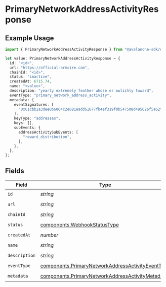 # PrimaryNetworkAddressActivityResponse

## Example Usage

```typescript
import { PrimaryNetworkAddressActivityResponse } from "@avalanche-sdk/devtools/models/components";

let value: PrimaryNetworkAddressActivityResponse = {
  id: "<id>",
  url: "https://official-armoire.com",
  chainId: "<id>",
  status: "inactive",
  createdAt: 6715.74,
  name: "<value>",
  description: "yearly extremely feather whose er owlishly toward",
  eventType: "primary_network_address_activity",
  metadata: {
    eventSignatures: [
      "0x61cbb2a3dee0b6064c2e681aadd61677fb4ef319f0b547508d495626f5a62f64",
    ],
    keyType: "addresses",
    keys: [],
    subEvents: {
      addressActivitySubEvents: [
        "reward_distribution",
      ],
    },
  },
};
```

## Fields

| Field                                                                                                                  | Type                                                                                                                   | Required                                                                                                               | Description                                                                                                            |
| ---------------------------------------------------------------------------------------------------------------------- | ---------------------------------------------------------------------------------------------------------------------- | ---------------------------------------------------------------------------------------------------------------------- | ---------------------------------------------------------------------------------------------------------------------- |
| `id`                                                                                                                   | *string*                                                                                                               | :heavy_check_mark:                                                                                                     | N/A                                                                                                                    |
| `url`                                                                                                                  | *string*                                                                                                               | :heavy_check_mark:                                                                                                     | N/A                                                                                                                    |
| `chainId`                                                                                                              | *string*                                                                                                               | :heavy_check_mark:                                                                                                     | N/A                                                                                                                    |
| `status`                                                                                                               | [components.WebhookStatusType](../../models/components/webhookstatustype.md)                                           | :heavy_check_mark:                                                                                                     | N/A                                                                                                                    |
| `createdAt`                                                                                                            | *number*                                                                                                               | :heavy_check_mark:                                                                                                     | N/A                                                                                                                    |
| `name`                                                                                                                 | *string*                                                                                                               | :heavy_check_mark:                                                                                                     | N/A                                                                                                                    |
| `description`                                                                                                          | *string*                                                                                                               | :heavy_check_mark:                                                                                                     | N/A                                                                                                                    |
| `eventType`                                                                                                            | [components.PrimaryNetworkAddressActivityEventType](../../models/components/primarynetworkaddressactivityeventtype.md) | :heavy_check_mark:                                                                                                     | N/A                                                                                                                    |
| `metadata`                                                                                                             | [components.PrimaryNetworkAddressActivityMetadata](../../models/components/primarynetworkaddressactivitymetadata.md)   | :heavy_check_mark:                                                                                                     | N/A                                                                                                                    |